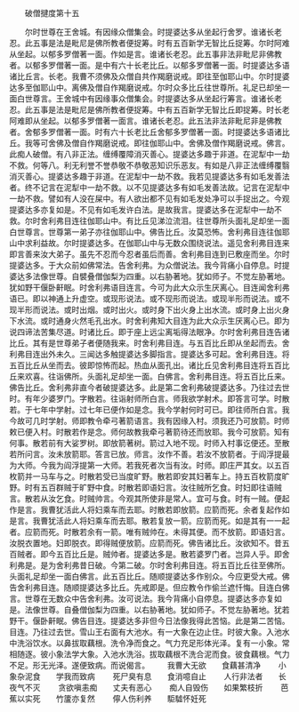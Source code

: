 <!-- { "loadSidebar": true } -->

　　破僧揵度第十五

　　尔时世尊在王舍城。有因缘众僧集会。时提婆达多从坐起行舍罗。谁诸长老忍。此五事是法是毗尼是佛所教者便捉筹。时有五百新学无智比丘捉筹。尔时阿难从坐起。以郁多罗僧著一面。作如是言。谁诸长老忍。此五事非法非毗尼非佛教者。以郁多罗僧著一面。是中有六十长老比丘。以郁多罗僧著一面。时提婆达多语诸比丘言。长老。我曹不须佛及众僧自共作羯磨说戒。即往至伽耶山中。尔时提婆达多至伽耶山中。离佛及僧自作羯磨说戒。尔时众多比丘往世尊所。礼足已却坐一面白世尊言。王舍城中有因缘事众僧集会。时提婆达多从坐起行筹言。谁诸长老忍。此五事是法是毗尼是佛所教者便捉筹。中有五百新学无智比丘即捉筹。时长老阿难即从坐起。以郁多罗僧著一面言。谁诸长老忍。此五法非法非毗尼非是佛教者。舍郁多罗僧著一面。时有六十长老比丘舍郁多罗僧著一面。时提婆达多语诸比丘。我等可舍佛及僧自作羯磨说戒。即往伽耶山中。舍佛及僧作羯磨说戒。佛言。此痴人破僧。有八非正法。缠缚覆障消灭善心。提婆达多趣于非道。在泥犁中一劫不救。何等八。利无利誉不誉恭敬不恭敬恶知识乐恶友。有如是八非正法缠缚覆翳消灭善心。提婆达多趣于非道。在泥犁中一劫不救。我若见提婆达多有如毛发善法者。终不记言在泥犁中一劫不救。以不见提婆达多有如毛发善法故。记言在泥犁中一劫不救。譬如有人没在屎中。有人欲出都不见有如毛发处净可以手捉出之。今观提婆达多亦复如是。不见有如毛发许白法。是故我言。提婆达多在泥犁中一劫不救。尔时舍利弗目连往伽耶山中。有比丘见涕泣流泪。往世尊所头面礼足却坐一面白世尊言。世尊第一弟子亦往伽耶山中。佛告比丘。汝莫恐怖。舍利弗目连往伽耶山中求利益故。尔时提婆达多。在伽耶山中与无数众围绕说法。遥见舍利弗目连来即言善来汝大弟子。虽先不忍而今忍者虽后而善。舍利弗目连到已敷座而坐。尔时提婆达多。于大众前如佛常法。告舍利弗。为众僧说法。我今背痛小自停息。时提婆达多法像世尊。自襞叠僧伽梨为四重。以右胁著地。犹如师子。不觉左胁著地。犹如野干偃卧鼾眠。时舍利弗语目连言。今可为此大众示生厌离心。目连闻舍利弗语已。即以神通上升虚空。或现形说法。或不现形而说法。或现半形而说法。或不现半形而说法。或时出烟。或时出火。或时身下出火身上出水流。或时身上出火身下水流。或时通身火然毛孔出水。时舍利弗知大目连为此大众示生厌离心已。即为说四谛法苦集尽道。时诸比丘。即于座上远尘离垢得法眼净。尔时舍利弗目连告诸比丘。其有是世尊弟子者便随我来。时舍利弗目连。与五百比丘即从坐起而去。舍利弗目连出外未久。三闻达多触提婆达多脚指言。提婆达多可起。舍利弗目连。将五百比丘从坐而去。彼即惊怖而起。热血从面孔出。诸比丘见舍利弗目连将五百比丘来欢喜。往诣佛所。头面礼足却坐一面。白佛言。舍利弗目连。将五百比丘来。佛告比丘。舍利弗非直今者破提婆达多。此是第二舍利弗破提婆达多。乃往过去世时。有年少婆罗门。字散若。往诣射师所白言。师我欲学射术。即答言可学。时散若。于七年中学射。过七年已便作如是念。我今学射何时可已。即往师所白言。我今故可几时学射。师即教令牵弓著箭语言。我有因缘入村。须我还乃可放箭。时师敕已便入村。时散若作是念。师何故教我牵弓著箭待还而放耶。我今可放箭。知有何事。散若前有大娑罗树。即放箭著树。箭过入地不现。时师入村事讫便还。至散若所问言。汝未放箭耶。答言已放。师言。汝作不善。若汝不放箭者。于阎浮提最为大师。今我为阎浮提第一大师。若我死者次当有汝。时师。即庄严其女。以五百枚箭并一马车与之。时散若受已当度旷野。散若即安其妇著车上。持五百枚箭度旷野。时有五百群贼于旷野中食。时散若即语妇言。汝往贼所乞食。时妇即往语贼言。散若从汝乞食。时贼帅言。今观其所使非是常人。宜可与食。时有一贼。便起作是言。我曹犹活此人将妇乘车而去耶。时散若即放箭。应箭而死。余者复起作如是言。我曹犹活此人将妇乘车而去耶。散若复放一箭。应箭而死。如是其有一一起者。应箭而死。时散若余有一箭。唯有贼帅在。未得其便。而不放箭。即语妇言。汝脱衣置地。妇即脱衣。即得贼便放箭。应箭而死。佛告诸比丘。汝欲知不。昔五百贼者。即今五百比丘是。贼帅者。提婆达多是。散若婆罗门者。岂异人乎。即舍利弗是。是为舍利弗昔日破。今第二破。尔时舍利弗目连。将五百比丘往至佛所。头面礼足却坐一面白佛言。此五百比丘。随顺提婆达多作别众。今应更受大戒。佛告舍利弗目连。随顺提婆达多比丘。先戒即是。但应教令作偷兰遮忏悔。目连白佛言。世尊在无数众中告舍利弗。汝可说法。我今背痛小自停息。提婆达多亦复如是。法像世尊。自叠僧伽梨为四重。以右胁著地。犹如师子。不觉左胁著地。犹若野干。偃卧鼾眠。佛告目连。提婆达多非但今日法像我得此苦恼。此是第二苦恼。目连。乃往过去世。雪山王右面有大池水。有一大象在边止住。时彼大象。入池水中洗浴饮水。以鼻拔取藕根。洗令净而食之。气力充足形体光泽。复有一小象。常相随逐。彼小象法学大象。入池水洗浴。拔取藕根不洗合泥而食。彼食藕根。气力不足。形无光泽。遂便致病。而说偈言。
　　我曹大无欲　　食藕甚清净
　　小象杂泥食　　学我而致病
　　死尸臭有息　　食消噫自止
　　人行非法者　　长夜气不灭
　　贪欲嗔恚痴　　丈夫有恶心
　　痴人自毁伤　　如果繁枝折
　　芭蕉以实死　　竹籚亦复然
　　儜人伤利养　　駏驉怀妊死

